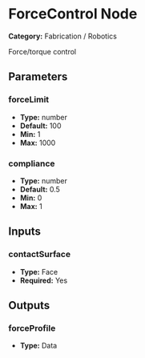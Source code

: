 
# ForceControl Node

**Category:** Fabrication / Robotics

Force/torque control

## Parameters


### forceLimit
- **Type:** number
- **Default:** 100
- **Min:** 1
- **Max:** 1000



### compliance
- **Type:** number
- **Default:** 0.5
- **Min:** 0
- **Max:** 1



## Inputs


### contactSurface
- **Type:** Face
- **Required:** Yes



## Outputs


### forceProfile
- **Type:** Data




